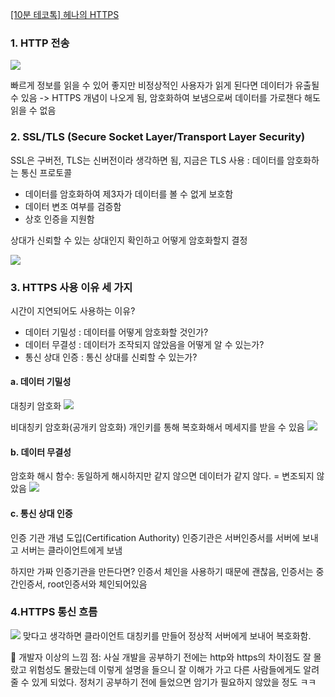 [[10분 테코톡] 헤나의 HTTPS](https://www.youtube.com/watch?v=KpyzbEFYE_E)

### 1. HTTP 전송

![](https://velog.velcdn.com/images/for24ng/post/3e9de33d-5411-4c7a-bb5a-3e9773d093ac/image.png)

빠르게 정보를 읽을 수 있어 좋지만 비정상적인 사용자가 읽게 된다면 데이터가 유출될 수 있음 -> HTTPS 개념이 나오게 됨, 암호화하여 보냄으로써 데이터를 가로챈다 해도 읽을 수 없음

### 2. SSL/TLS (Secure Socket Layer/Transport Layer Security)

SSL은 구버전, TLS는 신버전이라 생각하면 됨, 지금은 TLS 사용
: 데이터를 암호화하는 통신 프로토콜

- 데이터를 암호화하여 제3자가 데이터를 볼 수 없게 보호함
- 데이터 변조 여부를 검증함
- 상호 인증을 지원함

상대가 신뢰할 수 있는 상대인지 확인하고 어떻게 암호화할지 결정

![](https://velog.velcdn.com/images/for24ng/post/2c83fcbc-6039-463e-8783-1bee38ca99a7/image.png)

### 3. HTTPS 사용 이유 세 가지

시간이 지연되어도 사용하는 이유?

- 데이터 기밀성 : 데이터를 어떻게 암호화할 것인가?
- 데이터 무결성 : 데이터가 조작되지 않았음을 어떻게 알 수 있는가?
- 통신 상대 인증 : 통신 상대를 신뢰할 수 있는가?

#### a. 데이터 기밀성

대칭키 암호화
![](https://velog.velcdn.com/images/for24ng/post/0e184358-0565-4cd4-863a-2effd780480c/image.png)

비대칭키 암호화(공개키 암호화) 개인키를 통해 복호화해서 메세지를 받을 수 있음
![](https://velog.velcdn.com/images/for24ng/post/943dea52-73a7-4d1f-99a8-39c2ce85d0c5/image.png)

#### b. 데이터 무결성

암호화 해시 함수: 동일하게 해시하지만 같지 않으면 데이터가 같지 않다. = 변조되지 않았음
![](https://velog.velcdn.com/images/for24ng/post/ff125416-d237-4ed4-af04-e0e618ec9180/image.png)

#### c. 통신 상대 인증

인증 기관 개념 도입(Certification Authority)
인증기관은 서버인증서를 서버에 보내고 서버는 클라이언트에게 보냄

하지만 가짜 인증기관을 만든다면?
인증서 체인을 사용하기 때문에 괜찮음, 인증서는 중간인증서, root인증서와 체인되어있음

### 4.HTTPS 통신 흐름

![](https://velog.velcdn.com/images/for24ng/post/b9bf3e03-0c65-4ce7-9749-abf5ee705ba7/image.png)
맞다고 생각하면 클라이언트 대칭키를 만들어 정상적 서버에게 보내어 복호화함.

🧂 개발자 이상의 느낌 점:
사실 개발을 공부하기 전에는 http와 https의 차이점도 잘 몰랐고 위험성도 몰랐는데 이렇게 설명을 들으니 잘 이해가 가고 다른 사람들에게도 알려줄 수 있게 되었다. 정처기 공부하기 전에 들었으면 암기가 필요하지 않았을 정도 ㅋㅋ
